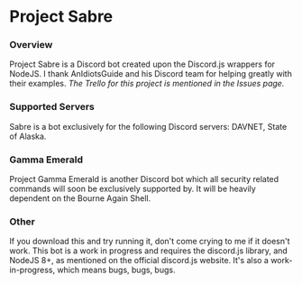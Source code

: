 # Project Sabre
### Overview
Project Sabre is a Discord bot created upon the Discord.js wrappers for NodeJS.
I thank AnIdiotsGuide and his Discord team for helping greatly with their examples.
*The Trello for this project is mentioned in the Issues page.*
### Supported Servers
Sabre is a bot exclusively for the following Discord servers: DAVNET, State of Alaska.
### Gamma Emerald
Project Gamma Emerald is another Discord bot which all security related commands will soon
be exclusively supported by. It will be heavily dependent on the Bourne Again Shell.
### Other
If you download this and try running it, don't come crying to me if it doesn't work. This bot is a work in progress and requires the discord.js library, and NodeJS 8+, as mentioned on the official discord.js website. It's also a work-in-progress, which means bugs, bugs, bugs.
